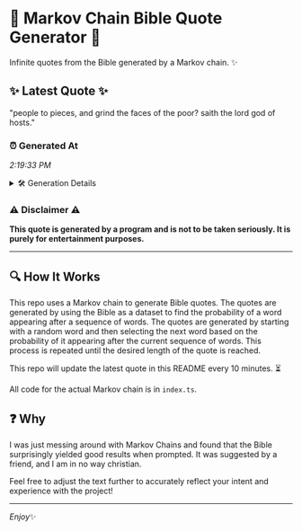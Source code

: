 # 📖 Markov Chain Bible Quote Generator 📖

Infinite quotes from the Bible generated by a Markov chain. ✨

## ✨ Latest Quote ✨
"people to pieces, and grind the faces of the poor? saith the lord god of hosts."

### ⏰ Generated At
*2:19:33 PM*

<details>
    <summary>🛠️ Generation Details</summary>
    <p>
        <strong>🌱 Seed:</strong> people<br>
        <strong>🔄 Iterations:</strong> 15<br>
        <strong>📜 Context History:</strong><br>[ people ]: to<br>[ people, to ]: pieces,<br>[ people, to, pieces, ]: and<br>[ people, to, pieces,, and ]: grind<br>[ people, to, pieces,, and, grind ]: the<br>[ people, to, pieces,, and, grind, the ]: faces<br>[ to, pieces,, and, grind, the, faces ]: of<br>[ pieces,, and, grind, the, faces, of ]: the<br>[ and, grind, the, faces, of, the ]: poor?<br>[ grind, the, faces, of, the, poor? ]: saith<br>[ the, faces, of, the, poor?, saith ]: the<br>[ faces, of, the, poor?, saith, the ]: lord<br>[ of, the, poor?, saith, the, lord ]: god<br>[ the, poor?, saith, the, lord, god ]: of<br>[ poor?, saith, the, lord, god, of ]: hosts.<br>
    </p>
</details>

### ⚠️ Disclaimer ⚠️
**This quote is generated by a program and is not to be taken seriously. It is purely for entertainment purposes.**

---

## 🔍 How It Works

This repo uses a Markov chain to generate Bible quotes. The quotes are generated by using the Bible as a dataset to find the probability of a word appearing after a sequence of words. The quotes are generated by starting with a random word and then selecting the next word based on the probability of it appearing after the current sequence of words. This process is repeated until the desired length of the quote is reached.

This repo will update the latest quote in this README every 10 minutes. ⏳

All code for the actual Markov chain is in `index.ts`.

## ❓ Why

I was just messing around with Markov Chains and found that the Bible surprisingly yielded good results when prompted. 
It was suggested by a friend, and I am in no way christian.

Feel free to adjust the text further to accurately reflect your intent and experience with the project!

---

*Enjoy*✨
